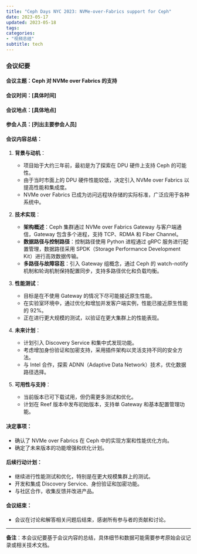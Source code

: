 ```yaml
---
title: "Ceph Days NYC 2023: NVMe-over-Fabrics support for Ceph"
date: 2023-05-17
updated: 2023-05-18
tags:
categories:
- "视频总结"
subtitle: tech
---
```



### 会议纪要

#### 会议主题：Ceph 对 NVMe over Fabrics 的支持

#### 会议时间：[具体时间]

#### 会议地点：[具体地点]

#### 参会人员：[列出主要参会人员]

#### 会议内容总结：

1. **背景与动机**：
   - 项目始于大约三年前，最初是为了探索在 DPU 硬件上支持 Ceph 的可能性。
   - 由于当时市面上的 DPU 硬件性能较低，决定引入 NVMe over Fabrics 以提高性能和集成度。
   - NVMe over Fabrics 已成为访问远程块存储的实际标准，广泛应用于各种系统中。

2. **技术实现**：
   - **架构概述**：Ceph 集群通过 NVMe over Fabrics Gateway 与客户端通信，Gateway 包含多个进程，支持 TCP、RDMA 和 Fiber Channel。
   - **数据路径与控制路径**：控制路径使用 Python 进程通过 gRPC 服务进行配置管理，数据路径采用 SPDK（Storage Performance Development Kit）进行高效数据传输。
   - **多路径与故障容忍**：引入 Gateway 组概念，通过 Ceph 的 watch-notify 机制和轮询机制保持配置同步，支持多路径优化和负载均衡。

3. **性能测试**：
   - 目标是在不使用 Gateway 的情况下尽可能接近原生性能。
   - 在实验室环境中，通过优化和增加并发客户端实例，性能已接近原生性能的 92%。
   - 正在进行更大规模的测试，以验证在更大集群上的性能表现。

4. **未来计划**：
   - 计划引入 Discovery Service 和集中式发现功能。
   - 考虑增加身份验证和加密支持，采用插件架构以灵活支持不同的安全方法。
   - 与 Intel 合作，探索 ADNN（Adaptive Data Network）技术，优化数据路径选择。

5. **可用性与支持**：
   - 当前版本已可下载试用，但仍需更多测试和优化。
   - 计划在 Reef 版本中发布初始版本，支持单 Gateway 和基本配置管理功能。

#### 决定事项：
- 确认了 NVMe over Fabrics 在 Ceph 中的实现方案和性能优化方向。
- 确定了未来版本的功能增强和优化计划。

#### 后续行动计划：
- 继续进行性能测试和优化，特别是在更大规模集群上的测试。
- 开发和集成 Discovery Service、身份验证和加密功能。
- 与社区合作，收集反馈并改进产品。

#### 会议结束：
- 会议在讨论和解答相关问题后结束，感谢所有参与者的贡献和讨论。

---

**备注**：本会议纪要基于会议内容的总结，具体细节和数据可能需要参考原始会议记录或相关技术文档。